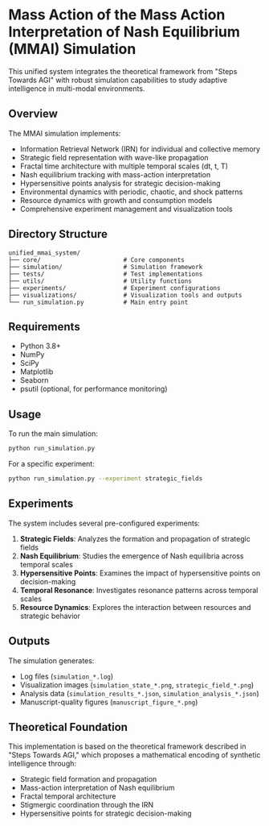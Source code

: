 # Mass Action of the Mass Action Interpretation of Nash Equilibrium (MMAI) Simulation

This unified system integrates the theoretical framework from "Steps Towards AGI" with robust simulation capabilities to study adaptive intelligence in multi-modal environments.

## Overview

The MMAI simulation implements:

- Information Retrieval Network (IRN) for individual and collective memory
- Strategic field representation with wave-like propagation
- Fractal time architecture with multiple temporal scales (dt, t, T)
- Nash equilibrium tracking with mass-action interpretation
- Hypersensitive points analysis for strategic decision-making
- Environmental dynamics with periodic, chaotic, and shock patterns
- Resource dynamics with growth and consumption models
- Comprehensive experiment management and visualization tools

## Directory Structure

```
unified_mmai_system/
├── core/                       # Core components
├── simulation/                 # Simulation framework
├── tests/                      # Test implementations
├── utils/                      # Utility functions
├── experiments/                # Experiment configurations
├── visualizations/             # Visualization tools and outputs
└── run_simulation.py           # Main entry point
```

## Requirements

- Python 3.8+
- NumPy
- SciPy
- Matplotlib
- Seaborn
- psutil (optional, for performance monitoring)

## Usage

To run the main simulation:

```bash
python run_simulation.py
```

For a specific experiment:

```bash
python run_simulation.py --experiment strategic_fields
```

## Experiments

The system includes several pre-configured experiments:

1. **Strategic Fields**: Analyzes the formation and propagation of strategic fields
2. **Nash Equilibrium**: Studies the emergence of Nash equilibria across temporal scales
3. **Hypersensitive Points**: Examines the impact of hypersensitive points on decision-making
4. **Temporal Resonance**: Investigates resonance patterns across temporal scales
5. **Resource Dynamics**: Explores the interaction between resources and strategic behavior

## Outputs

The simulation generates:
- Log files (`simulation_*.log`)
- Visualization images (`simulation_state_*.png`, `strategic_field_*.png`)
- Analysis data (`simulation_results_*.json`, `simulation_analysis_*.json`)
- Manuscript-quality figures (`manuscript_figure_*.png`)

## Theoretical Foundation

This implementation is based on the theoretical framework described in "Steps Towards AGI," which proposes a mathematical encoding of synthetic intelligence through:

- Strategic field formation and propagation
- Mass-action interpretation of Nash equilibrium
- Fractal temporal architecture
- Stigmergic coordination through the IRN
- Hypersensitive points for strategic decision-making
